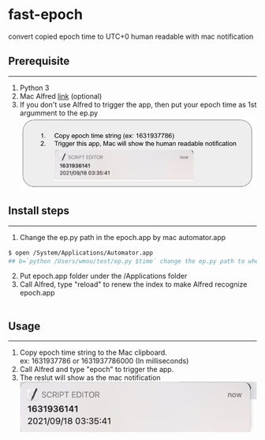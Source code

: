 # fast-epoch
convert copied epoch time to UTC+0 human readable with mac notification

## Prerequisite
---
1. Python 3
2. Mac Alfred [link](https://www.alfredapp.com/) (optional)
3. If you don't use Alfred to trigger the app, then put your epoch time as 1st argumment to the ep.py 
![image](https://github.com/whmou/fast-epoch/blob/main/demo.jpg)

## Install steps
---
1. Change the ep.py path in the epoch.app by mac automator.app
```bash
$ open /System/Applications/Automator.app
## b=`python /Users/wmou/test/ep.py $time` change the ep.py path to wherever the code is located
```
2. Put epoch.app folder under the /Applications folder
3. Call Alfred, type "reload" to renew the index to make Alfred recognize epoch.app
<br><br>

## Usage
---
1. Copy epoch time string to the Mac clipboard. <br>ex: 1631937786 or 1631937786000 (In milliseconds)
2. Call Alfred and type "epoch" to trigger the app.
3. The reslut will show as the mac notification
![image](https://github.com/whmou/fast-epoch/blob/main/fast-epoch-example.png)